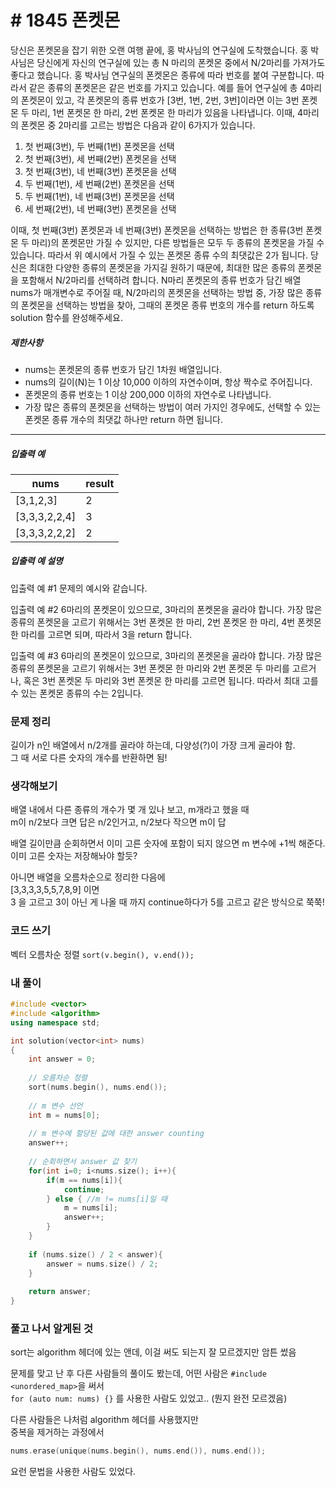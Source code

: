 # # 1845 폰켓몬

당신은 폰켓몬을 잡기 위한 오랜 여행 끝에, 홍 박사님의 연구실에 도착했습니다. 홍 박사님은 당신에게 자신의 연구실에 있는 총 N 마리의 폰켓몬 중에서 N/2마리를 가져가도 좋다고 했습니다.
홍 박사님 연구실의 폰켓몬은 종류에 따라 번호를 붙여 구분합니다. 따라서 같은 종류의 폰켓몬은 같은 번호를 가지고 있습니다. 예를 들어 연구실에 총 4마리의 폰켓몬이 있고, 각 폰켓몬의 종류 번호가 [3번, 1번, 2번, 3번]이라면 이는 3번 폰켓몬 두 마리, 1번 폰켓몬 한 마리, 2번 폰켓몬 한 마리가 있음을 나타냅니다. 이때, 4마리의 폰켓몬 중 2마리를 고르는 방법은 다음과 같이 6가지가 있습니다.

1. 첫 번째(3번), 두 번째(1번) 폰켓몬을 선택
2. 첫 번째(3번), 세 번째(2번) 폰켓몬을 선택
3. 첫 번째(3번), 네 번째(3번) 폰켓몬을 선택
4. 두 번째(1번), 세 번째(2번) 폰켓몬을 선택
5. 두 번째(1번), 네 번째(3번) 폰켓몬을 선택
6. 세 번째(2번), 네 번째(3번) 폰켓몬을 선택

이때, 첫 번째(3번) 폰켓몬과 네 번째(3번) 폰켓몬을 선택하는 방법은 한 종류(3번 폰켓몬 두 마리)의 폰켓몬만 가질 수 있지만, 다른 방법들은 모두 두 종류의 폰켓몬을 가질 수 있습니다. 따라서 위 예시에서 가질 수 있는 폰켓몬 종류 수의 최댓값은 2가 됩니다.
당신은 최대한 다양한 종류의 폰켓몬을 가지길 원하기 때문에, 최대한 많은 종류의 폰켓몬을 포함해서 N/2마리를 선택하려 합니다. N마리 폰켓몬의 종류 번호가 담긴 배열 nums가 매개변수로 주어질 때, N/2마리의 폰켓몬을 선택하는 방법 중, 가장 많은 종류의 폰켓몬을 선택하는 방법을 찾아, 그때의 폰켓몬 종류 번호의 개수를 return 하도록 solution 함수를 완성해주세요.

##### 제한사항

- nums는 폰켓몬의 종류 번호가 담긴 1차원 배열입니다.
- nums의 길이(N)는 1 이상 10,000 이하의 자연수이며, 항상 짝수로 주어집니다.
- 폰켓몬의 종류 번호는 1 이상 200,000 이하의 자연수로 나타냅니다.
- 가장 많은 종류의 폰켓몬을 선택하는 방법이 여러 가지인 경우에도, 선택할 수 있는 폰켓몬 종류 개수의 최댓값 하나만 return 하면 됩니다.

------

##### 입출력 예

| nums          | result |
| ------------- | ------ |
| [3,1,2,3]     | 2      |
| [3,3,3,2,2,4] | 3      |
| [3,3,3,2,2,2] | 2      |

##### 입출력 예 설명

입출력 예 #1
문제의 예시와 같습니다.

입출력 예 #2
6마리의 폰켓몬이 있으므로, 3마리의 폰켓몬을 골라야 합니다.
가장 많은 종류의 폰켓몬을 고르기 위해서는 3번 폰켓몬 한 마리, 2번 폰켓몬 한 마리, 4번 폰켓몬 한 마리를 고르면 되며, 따라서 3을 return 합니다.

입출력 예 #3
6마리의 폰켓몬이 있으므로, 3마리의 폰켓몬을 골라야 합니다.
가장 많은 종류의 폰켓몬을 고르기 위해서는 3번 폰켓몬 한 마리와 2번 폰켓몬 두 마리를 고르거나, 혹은 3번 폰켓몬 두 마리와 3번 폰켓몬 한 마리를 고르면 됩니다. 따라서 최대 고를 수 있는 폰켓몬 종류의 수는 2입니다.

### 문제 정리

길이가 n인 배열에서 n/2개를 골라야 하는데, 다양성(?)이 가장 크게 골라야 함.  
그 때 서로 다른 숫자의 개수를 반환하면 됨! 

### 생각해보기

배열 내에서 다른 종류의 개수가 몇 개 있나 보고, m개라고 했을 때  
m이 n/2보다 크면 답은 n/2인거고, n/2보다 작으면 m이 답

배열 길이만큼 순회하면서 이미 고른 숫자에 포함이 되지 않으면 m 변수에 +1씩 해준다.  
이미 고른 숫자는 저장해놔야 할듯? 

아니면 배열을 오름차순으로 정리한 다음에   
[3,3,3,3,5,5,7,8,9] 이면   
3 을 고르고 3이 아닌 게 나올 때 까지 continue하다가 5를 고르고 같은 방식으로 쭉쭉!

### 코드 쓰기

벡터 오름차순 정렬 `sort(v.begin(), v.end());`

### 내 풀이

```c++
#include <vector>
#include <algorithm>
using namespace std;

int solution(vector<int> nums)
{
    int answer = 0;
    
    // 오름차순 정렬
    sort(nums.begin(), nums.end());
    
    // m 변수 선언
    int m = nums[0];
    
    // m 변수에 할당된 값에 대한 answer counting
    answer++;
    
    // 순회하면서 answer 값 찾기
    for(int i=0; i<nums.size(); i++){
        if(m == nums[i]){
            continue;
        } else { //m != nums[i]일 때
            m = nums[i];
            answer++;
        }
    }
    
    if (nums.size() / 2 < answer){
        answer = nums.size() / 2;
    }
    
    return answer;
}
```

### 풀고 나서 알게된 것

sort는 algorithm 헤더에 있는 앤데, 이걸 써도 되는지 잘 모르겠지만 암튼 썼음

문제를 맞고 난 후 다른 사람들의 풀이도 봤는데,  어떤 사람은 `#include <unordered_map>`을 써서  
`for (auto num: nums) {}` 를 사용한 사람도 있었고.. (뭔지 완전 모르겠음)

다른 사람들은 나처럼 algorithm 헤더를 사용했지만  
중복을 제거하는 과정에서  

```c++
nums.erase(unique(nums.begin(), nums.end()), nums.end());
```

요런 문법을 사용한 사람도 있었다.
